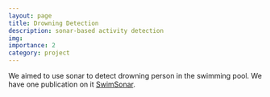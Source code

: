 ```yaml
---
layout: page
title: Drowning Detection
description: sonar-based activity detection
img:
importance: 2
category: project
---
```


We aimed to use sonar to detect drowning person in the swimming pool.
We have one publication on it [SwimSonar](https://ieeexplore.ieee.org/abstract/document/9825955).

